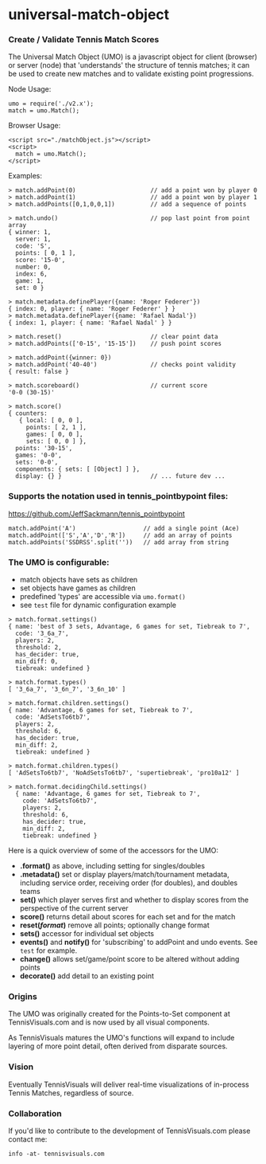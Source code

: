 # universal-match-object
### Create / Validate Tennis Match Scores

The Universal Match Object (UMO) is a javascript object for client (browser) or server (node) that 'understands' the structure of tennis matches;
it can be used to create new matches and to validate existing point progressions.

Node Usage:
```
umo = require('./v2.x');
match = umo.Match();
```

Browser Usage:
```
<script src="./matchObject.js"></script>
<script>
  match = umo.Match();
</script>
```

Examples:
```
> match.addPoint(0)                     // add a point won by player 0
> match.addPoint(1)                     // add a point won by player 1
> match.addPoints([0,1,0,0,1])          // add a sequence of points

> match.undo()                          // pop last point from point array
{ winner: 1,
  server: 1,
  code: 'S',
  points: [ 0, 1 ],
  score: '15-0',
  number: 0,
  index: 6,
  game: 1,
  set: 0 }

> match.metadata.definePlayer({name: 'Roger Federer'})
{ index: 0, player: { name: 'Roger Federer' } }
> match.metadata.definePlayer({name: 'Rafael Nadal'})
{ index: 1, player: { name: 'Rafael Nadal' } }

> match.reset()                         // clear point data
> match.addPoints(['0-15', '15-15'])    // push point scores

> match.addPoint({winner: 0})
> match.addPoint('40-40')               // checks point validity
{ result: false }

> match.scoreboard()                    // current score
'0-0 (30-15)'

> match.score()
{ counters:
   { local: [ 0, 0 ],
     points: [ 2, 1 ],
     games: [ 0, 0 ],
     sets: [ 0, 0 ] },
  points: '30-15',
  games: '0-0',
  sets: '0-0',
  components: { sets: [ [Object] ] },
  display: {} }                         // ... future dev ...

```

### Supports the notation used in tennis_pointbypoint files:
https://github.com/JeffSackmann/tennis_pointbypoint
```
match.addPoint('A')                   // add a single point (Ace)
match.addPoint(['S','A','D','R'])     // add an array of points
match.addPoints('SSDRSS'.split(''))   // add array from string
```

### The UMO is configurable:
 - match objects have sets as children
 - set objects have games as children
 - predefined 'types' are accessible via ```umo.format()```
 - see ```test``` file for dynamic configuration example

```
> match.format.settings()
{ name: 'best of 3 sets, Advantage, 6 games for set, Tiebreak to 7',
  code: '3_6a_7',
  players: 2,
  threshold: 2,
  has_decider: true,
  min_diff: 0,
  tiebreak: undefined }

> match.format.types()
[ '3_6a_7', '3_6n_7', '3_6n_10' ]

> match.format.children.settings()
{ name: 'Advantage, 6 games for set, Tiebreak to 7',
  code: 'AdSetsTo6tb7',
  players: 2,
  threshold: 6,
  has_decider: true,
  min_diff: 2,
  tiebreak: undefined }

> match.format.children.types()
[ 'AdSetsTo6tb7', 'NoAdSetsTo6tb7', 'supertiebreak', 'pro10a12' ]

> match.format.decidingChild.settings()
  { name: 'Advantage, 6 games for set, Tiebreak to 7',
    code: 'AdSetsTo6tb7',
    players: 2,
    threshold: 6,
    has_decider: true,
    min_diff: 2,
    tiebreak: undefined }
```

Here is a quick overview of some of the accessors for the UMO:
- **.format()** as above, including setting for singles/doubles
- **.metadata()** set or display players/match/tournament metadata, including service order, receiving order (for doubles), and doubles teams
- **set()** which player serves first and whether to display scores from the perspective of the current server
- **score()** returns detail about scores for each set and for the match
- **reset(*format*)** remove all points; optionally change format
- **sets()** accessor for individual set objects
- **events()** and **notify()** for 'subscribing' to addPoint and undo events.  See ```test``` for example.
- **change()** allows set/game/point score to be altered without adding points
- **decorate()** add detail to an existing point

### Origins
The UMO was originally created for the Points-to-Set component at TennisVisuals.com and is now used by all visual components.

As TennisVisuals matures the UMO's functions will expand to include layering of more point detail, often derived from disparate sources.

### Vision
Eventually TennisVisuals will deliver real-time visualizations of in-process Tennis Matches, regardless of source.

### Collaboration
If you'd like to contribute to the development of TennisVisuals.com please contact me:
```
info -at- tennisvisuals.com
```
